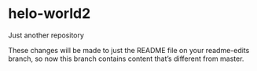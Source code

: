 # helo-world2
Just another repository

These changes will be made to just the README file on your readme-edits branch, so now this branch contains content that’s different from master.
